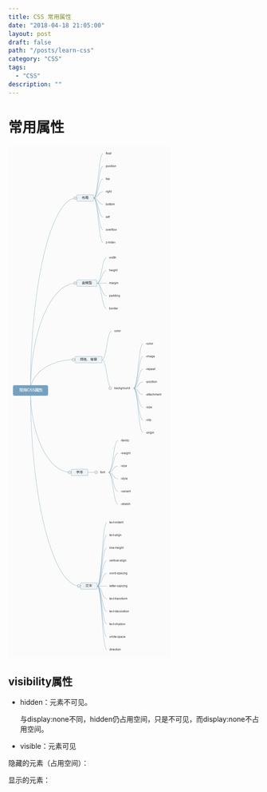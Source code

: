 ```yaml
---
title: CSS 常用属性
date: "2018-04-18 21:05:00"
layout: post
draft: false
path: "/posts/learn-css"
category: "CSS"
tags:
  - "CSS"
description: ""
---
```


# 常用属性

![CSS 常用属性](css-prop.jpg)

## visibility属性

* hidden：元素不可见。

    与display:none不同，hidden仍占用空间，只是不可见，而display:none不占用空间。

* visible：元素可见

隐藏的元素（占用空间）：
<jsrun id="AUZKp" type="result,html,css" height="250px"></jsrun>

显示的元素：
<jsrun id="jUZKp" type="result,html,css" height="250px"></jsrun>

<interactive-counter></interactive-counter>
